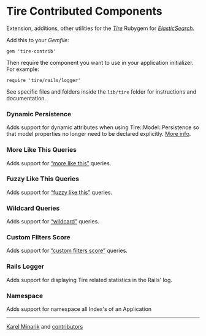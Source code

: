 Tire Contributed Components
================================

Extension, additions, other utilities for the [_Tire_](http://karmi.github.com/tire/)
Rubygem for [_ElasticSearch_](http://www.elasticsearch.org/).

Add this to your _Gemfile_:

    gem 'tire-contrib'

Then require the component you want to use in your application initializer. For example:

    require 'tire/rails/logger'

See specific files and folders inside the `lib/tire` folder for instructions and documentation.


### Dynamic Persistence ###

Adds support for dynamic attributes when using Tire::Model::Persistence so that model properties no longer need to be declared explicitly. [More info](lib/tire/model/dynamic_persistence).

### More Like This Queries ###

Adds support for [“more like this”](http://www.elasticsearch.org/guide/reference/query-dsl/mlt-query.html) queries.

### Fuzzy Like This Queries ###

Adds support for [“fuzzy like this”](http://www.elasticsearch.org/guide/reference/query-dsl/flt-query.html) queries.

### Wildcard Queries ###

Adds support for [“wildcard”](http://www.elasticsearch.org/guide/reference/query-dsl/wildcard-query/) queries.

### Custom Filters Score ###

Adds support for [“custom filters score”](http://www.elasticsearch.org/guide/reference/query-dsl/custom-filters-score-query.html) queries.

### Rails Logger ###

Adds support for displaying Tire related statistics in the Rails' log.

### Namespace ###

Adds support for namespace all Index's of an Application

-----

[Karel Minarik](http://karmi.cz) and [contributors](http://github.com/karmi/tire-contrib/contributors)

